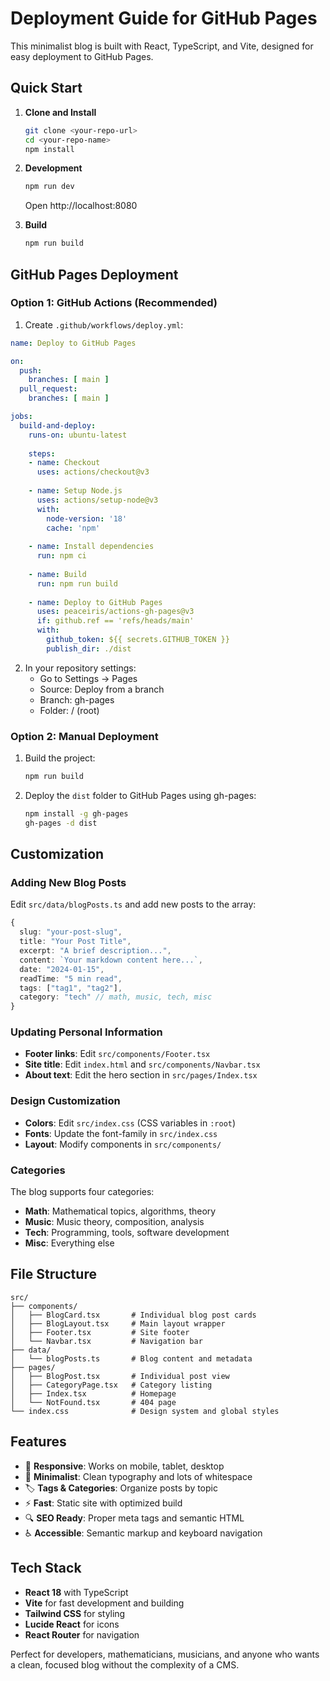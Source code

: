 # Deployment Guide for GitHub Pages

This minimalist blog is built with React, TypeScript, and Vite, designed for easy deployment to GitHub Pages.

## Quick Start

1. **Clone and Install**
   ```bash
   git clone <your-repo-url>
   cd <your-repo-name>
   npm install
   ```

2. **Development**
   ```bash
   npm run dev
   ```
   Open http://localhost:8080

3. **Build**
   ```bash
   npm run build
   ```

## GitHub Pages Deployment

### Option 1: GitHub Actions (Recommended)

1. Create `.github/workflows/deploy.yml`:

```yaml
name: Deploy to GitHub Pages

on:
  push:
    branches: [ main ]
  pull_request:
    branches: [ main ]

jobs:
  build-and-deploy:
    runs-on: ubuntu-latest
    
    steps:
    - name: Checkout
      uses: actions/checkout@v3
      
    - name: Setup Node.js
      uses: actions/setup-node@v3
      with:
        node-version: '18'
        cache: 'npm'
        
    - name: Install dependencies
      run: npm ci
      
    - name: Build
      run: npm run build
      
    - name: Deploy to GitHub Pages
      uses: peaceiris/actions-gh-pages@v3
      if: github.ref == 'refs/heads/main'
      with:
        github_token: ${{ secrets.GITHUB_TOKEN }}
        publish_dir: ./dist
```

2. In your repository settings:
   - Go to Settings → Pages
   - Source: Deploy from a branch
   - Branch: gh-pages
   - Folder: / (root)

### Option 2: Manual Deployment

1. Build the project:
   ```bash
   npm run build
   ```

2. Deploy the `dist` folder to GitHub Pages using gh-pages:
   ```bash
   npm install -g gh-pages
   gh-pages -d dist
   ```

## Customization

### Adding New Blog Posts

Edit `src/data/blogPosts.ts` and add new posts to the array:

```typescript
{
  slug: "your-post-slug",
  title: "Your Post Title",
  excerpt: "A brief description...",
  content: `Your markdown content here...`,
  date: "2024-01-15",
  readTime: "5 min read",
  tags: ["tag1", "tag2"],
  category: "tech" // math, music, tech, misc
}
```

### Updating Personal Information

- **Footer links**: Edit `src/components/Footer.tsx`
- **Site title**: Edit `index.html` and `src/components/Navbar.tsx`
- **About text**: Edit the hero section in `src/pages/Index.tsx`

### Design Customization

- **Colors**: Edit `src/index.css` (CSS variables in `:root`)
- **Fonts**: Update the font-family in `src/index.css`
- **Layout**: Modify components in `src/components/`

### Categories

The blog supports four categories:
- **Math**: Mathematical topics, algorithms, theory
- **Music**: Music theory, composition, analysis
- **Tech**: Programming, tools, software development
- **Misc**: Everything else

## File Structure

```
src/
├── components/
│   ├── BlogCard.tsx       # Individual blog post cards
│   ├── BlogLayout.tsx     # Main layout wrapper
│   ├── Footer.tsx         # Site footer
│   └── Navbar.tsx         # Navigation bar
├── data/
│   └── blogPosts.ts       # Blog content and metadata
├── pages/
│   ├── BlogPost.tsx       # Individual post view
│   ├── CategoryPage.tsx   # Category listing
│   ├── Index.tsx          # Homepage
│   └── NotFound.tsx       # 404 page
└── index.css              # Design system and global styles
```

## Features

- 📱 **Responsive**: Works on mobile, tablet, desktop
- 🎨 **Minimalist**: Clean typography and lots of whitespace
- 🏷️ **Tags & Categories**: Organize posts by topic
- ⚡ **Fast**: Static site with optimized build
- 🔍 **SEO Ready**: Proper meta tags and semantic HTML
- ♿ **Accessible**: Semantic markup and keyboard navigation

## Tech Stack

- **React 18** with TypeScript
- **Vite** for fast development and building
- **Tailwind CSS** for styling
- **Lucide React** for icons
- **React Router** for navigation

Perfect for developers, mathematicians, musicians, and anyone who wants a clean, focused blog without the complexity of a CMS.